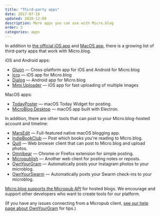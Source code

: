 ```yaml
---
title: "Third-party apps"
date: 2017-07-18
updated: 2020-12-09
description: More apps you can use with Micro.blog
order: 3
categories: apps
---
```

In addition to [the official iOS app](https://itunes.apple.com/us/app/micro-blog/id1253201335?ls=1&mt=8) and [MacOS app](https://help.micro.blog/2017/mac-version/), there is a growing list of third-party apps that work with Micro.blog.

iOS and Android apps:

* [Gluon](https://gluon.app/) — Cross-platform app for iOS and Android for Micro.blog
* [Icro](https://itunes.apple.com/us/app/icro/id1375296597?ls=1&mt=8) — iOS app for Micro.blog
* [Dialog](https://dialog.mikehayn.es/) — Android app for Micro.blog
* [Mimi Uploader](http://samgrover.studio/apps/mimi) — iOS app for fast uploading of multiple images

MacOS apps:
* [TodayPoster](https://github.com/bryanluby/TodayPoster) — macOS Today Widget for posting.
* [MicroBlog Desktop](http://matthewroach.me/micro-blog-desktop/) — macOS app built with Electron.

In addition, there are other tools that can post to your Micro.blog-hosted account and timeline:
* [MarsEdit](/2015/using-marsedit/) — Full-featured native macOS blogging app.
* [IndieBookClub](https://indiebookclub.biz/) — Post which books you're reading to Micro.blog.
* [Quill](https://quill.p3k.io/) — Web browser client that can post to Micro.blog and upload photos.
* [Omnibear](https://chrome.google.com/webstore/detail/omnibear/cjieakdeocmiimmphkfhdfbihhncoocn) — Chrome or Firefox extension for simple posting.
* [Micropublish](https://micropublish.net/) — Another web client for posting notes or reposts.
* [OwnYourGram](http://ownyourgram.com/) — Automatically posts your Instagram photos to your microblog.
* [OwnYourSwarm](https://ownyourswarm.p3k.io/) — Automatically posts your Swarm check-ins to your microblog.

[Micro.blog supports the Micropub API](/2017/api-posting/) for hosted blogs. We encourage and support other developers who want to create tools for our platform. 

(If you have any issues connecting from a Micropub client, [see our help page about OwnYourGram](/2017/instagram/) for tips.)
